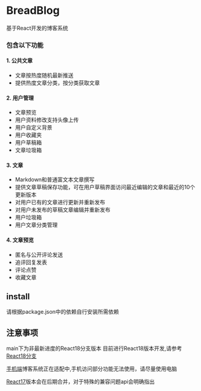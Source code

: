 # BreadBlog
基于React开发的博客系统

### 包含以下功能
#### 1. 公共文章
  * 文章按热度随机最新推送
  * 提供热度文章分类，按分类获取文章

#### 2. 用户管理
  * 文章预览
  * 用户资料修改支持头像上传
  * 用户自定义背景
  * 用户收藏夹
  * 用户草稿箱
  * 文章垃圾箱
#### 3. 文章
  * Markdown和普通富文本文章撰写
  * 提供文章草稿保存功能，可在用户草稿界面访问最近编辑的文章和最近的10个更新版本
  * 对用户已有的文章进行更新并重新发布
  * 对用户未发布的草稿文章编辑并重新发布
  * 用户垃圾箱
  * 用户文章分类管理
#### 4. 文章预览
  * 匿名与公开评论发送
  * 追评回复发表
  * 评论点赞
  * 收藏文章
## install
 请根据package.json中的依赖自行安装所需依赖
## 注意事项
 main下为非最新进度的React18分支版本
 目前进行React18版本开发,请参考[React18分支](https://github.com/ChineseBread/BreadBlog/tree/React-18)
 
 [手机端](https://github.com/ChineseBread/BreadBlog/tree/React-18-Responsive)博客系统正在适配中,手机访问部分功能无法使用，请尽量使用电脑
 
 [React17](https://github.com/ChineseBread/BreadBlog/tree/React-17)版本会在后期合并，对于特殊的兼容问题api会明确指出
